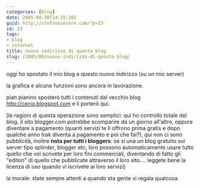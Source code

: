 ```yaml
---
categories: [blog]
date: 2005-08-30T14:25:10Z
guid: http://stefanocecere.com/?p=23
id: 23
tags:
- blog
- internet
title: nuovo indirizzo di questo blog
slug: /2005/08/nuovo-indirizzo-di-questo-blog/
---
```


oggi ho spostato il mio blog a questo nuovo indirizzo (su un mio server)

la grafica e alcune funzioni sono ancora in lavorazione.
  
pian pianino sposterò tutti i contenuti dal vecchio blog <http://cecio.blogspot.com> e li porterò qui.

[le ragioni di questa operazione sono semplici: qui ho controllo totale del blog. il sito blogger.com potrebbe scomparire da un giorno all'altro, oppure diventare a pagamento (quanti servizi te li offrono prima gratis e dopo qualche anno trak diventa a pagamento e poi che fai?), qui non ci sono pubblicità, inoltre **nota per tutti i bloggers**: se si una un blog gratuito sui server tipo splinder, blogger etc, loro possono automaticamente usare tutto quello che voi scrivete per loro fini commerciali, diventando di fatto gli "editori" di quello che pubblicate attraverso il loro sito…. leggete bene la licenza di uso quando vi iscrivete ai loro servizi]

la morale: state sempre attenti a quando sta gente vi regala qualcosa.